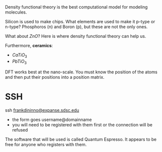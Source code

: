 Density functional theory is the best computational model for modeling molecules. 

Silicon is used to make chips. What elements are used to make it p-type or n-type?
Phosphoros (n) and Boron (p), but these are not the only ones.

What about $ZnO$? Here is where density functional theory can help us.

Furthermore, **ceramics**:
- $CaTiO_{3}$
- $PbTiO_{3}$

DFT works best at the nano-scale. You must know the position of the atoms and then put their positions into a position matrix.


# SSH
ssh frankdininno@expanse.sdsc.edu
- the form goes username@domainname
- you will need to be registered with them first or the connection will be refused

The software that will be used is called Quantum Espresso. It appears to be free for anyone who registers with them.